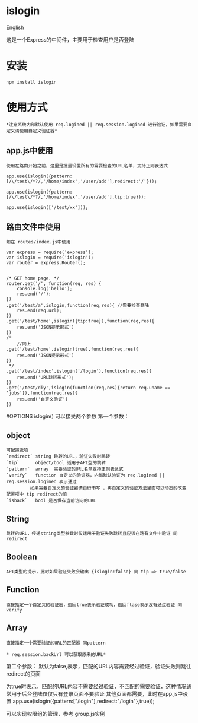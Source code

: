 islogin
=======

[English](https://github.com/skipify/islogin/blob/master/README.md)    

这是一个Express的中间件，主要用于检查用户是否登陆

# 安装
	npm install islogin    
# 使用方式
	*注意系统内部默认使用 req.logined || req.session.logined 进行验证，如果需要自定义请使用自定义验证器*

## app.js中使用
	使用在路由开始之前，这里是批量设置所有的需要检查的URL名单，支持正则表达式

	app.use(islogin({pattern:[/\/test\/*?/,'/home/index','/user/add'],redirect:'/'}));

	app.use(islogin({pattern:[/\/test\/*?/,'/home/index','/user/add'],tip:true}));

	app.use(islogin(['/test/xx']));

## 路由文件中使用
	如在 routes/index.js中使用

	var express = require('express');
	var islogin = require('islogin');
	var router = express.Router();


	/* GET home page. */
	router.get('/', function(req, res) {
		console.log('hello');
	 	res.end('/');
	})
	.get('/test/a',islogin,function(req,res){ //需要检查登陆
		res.end(req.url);
	})
	.get('/test/home',islogin({tip:true}),function(req,res){
		res.end('JSON提示形式')
	})
	/*
		//同上
	.get('/test/home',islogin(true),function(req,res){
		res.end('JSON提示形式')
	})
	 */
	.get('/test/index',islogin('/login'),function(req,res){
		res.end('URL跳转形式');
	})
	.get('/test/diy',islogin(function(req,res){return req.uname == 'jobs'}),function(req,res){
		res.end('自定义验证')
	})

#OPTIONS
islogin() 可以接受两个参数
第一个参数：

## object
	可配置选项  
	`redirect` string 跳转的URL，验证失败时跳转
	`tip`      object/bool 适用于API型的跳转
	`pattern`  array  需要验证的URL名单支持正则表达式
	`verify`   function 自定义的验证器，内部默认验证为 req.logined || req.session.logined 表示通过
			 如果需要自定义的验证器请自行书写 ，再自定义的验证方法里面可以动态的改变 配置项中 tip redirect的值
	`isback`   bool 是否保存当前访问的URL
## String
	跳转的URL，传递string类型参数时仅适用于验证失败跳转且应该在路有文件中验证 同 redirect
## Boolean
	API类型的提示，此时如果验证失败会输出 {islogin:false} 同 tip => true/false
## Function
	直接指定一个自定义的验证器，返回true表示验证成功，返回flase表示没有通过验证 同verify
## Array
	直接指定一个需要验证的URL的匹配器 同pattern

	* req.session.backUrl 可以获取原来的URL*

第二个参数：
默认为false,表示，匹配的URL内容需要经过验证，验证失败则跳往redirect的页面

为true时表示，匹配的URL内容不需要经过验证，不匹配的需要验证，这种情况通常用于后台登陆仅仅只有登录页面不要验证
			其他页面都需要，此时在app.js中设置 app.use(islogin({pattern:["/login"],redirect:"/login"},true));

可以实现权限组的管理，参考 group.js实例
